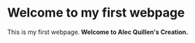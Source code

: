 <!DOCTYPE html>
<html>
<body>
<h1>Welcome to my first webpage</h1>
<p>This is my first webpage.<b> Welcome to Alec Quillen's Creation.</b></p>
</body>
</html>
